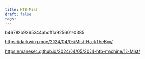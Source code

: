 ```yaml
---
title: HTB-Mist
draft: false
tags:
---
```

b46782b9365344abdff1a925601e0385

https://darkwing.moe/2024/04/05/Mist-HackTheBox/

https://manesec.github.io/2024/04/05/2024-htb-machine/13-Mist/